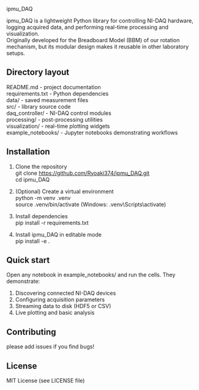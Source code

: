 ipmu_DAQ

ipmu_DAQ is a lightweight Python library for controlling NI-DAQ hardware, logging acquired data, and performing real-time processing and visualization.  
Originally developed for the Breadboard Model (BBM) of our rotation mechanism, but its modular design makes it reusable in other laboratory setups.

Directory layout
----------------
README.md            - project documentation  
requirements.txt     - Python dependencies  
data/                - saved measurement files  
src/                 - library source code  
    daq_controller/    - NI-DAQ control modules  
    processing/        - post-processing utilities  
    visualization/     - real-time plotting widgets  
example_notebooks/   - Jupyter notebooks demonstrating workflows  

Installation
------------
1. Clone the repository  
   git clone https://github.com/Ryoaki374/ipmu_DAQ.git  
   cd ipmu_DAQ  

2. (Optional) Create a virtual environment  
   python -m venv .venv  
   source .venv/bin/activate     (Windows: .venv\Scripts\activate)  

3. Install dependencies  
   pip install -r requirements.txt  

4. Install ipmu_DAQ in editable mode  
   pip install -e .  

Quick start
-----------
Open any notebook in example_notebooks/ and run the cells. They demonstrate:  
1. Discovering connected NI-DAQ devices  
2. Configuring acquisition parameters  
3. Streaming data to disk (HDF5 or CSV)  
4. Live plotting and basic analysis   

Contributing
------------
please add issues if you find bugs!

License
-------
MIT License (see LICENSE file)
